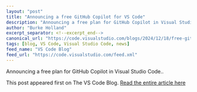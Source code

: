 ```yaml
---
layout: "post"
title: "Announcing a free GitHub Copilot for VS Code"
description: "Announcing a free plan for GitHub Copilot in Visual Studio Code.."
author: "Burke Holland"
excerpt_separator: <!--excerpt_end-->
canonical_url: "https://code.visualstudio.com/blogs/2024/12/18/free-github-copilot"
tags: [blog, VS Code, Visual Studio Code, news]
feed_name: "VS Code Blog"
feed_url: "https://code.visualstudio.com/feed.xml"
---
```


Announcing a free plan for GitHub Copilot in Visual Studio Code..<!--excerpt_end-->

This post appeared first on The VS Code Blog. [Read the entire article here](https://code.visualstudio.com/blogs/2024/12/18/free-github-copilot)
